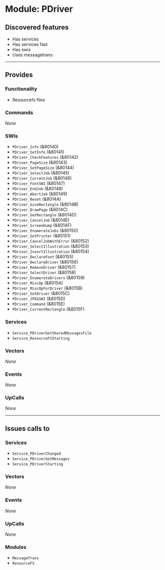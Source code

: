 # Module: PDriver

## Discovered features


* Has services
* Has services fast
* Has swis
* Uses messagetrans

---

## Provides

### Functionality


* Resourcefs files

### Commands


*None*


### SWIs


* `PDriver_Info` (&80140)
* `PDriver_SetInfo` (&80141)
* `PDriver_CheckFeatures` (&80142)
* `PDriver_PageSize` (&80143)
* `PDriver_SetPageSize` (&80144)
* `PDriver_SelectJob` (&80145)
* `PDriver_CurrentJob` (&80146)
* `PDriver_FontSWI` (&80147)
* `PDriver_EndJob` (&80148)
* `PDriver_AbortJob` (&80149)
* `PDriver_Reset` (&8014A)
* `PDriver_GiveRectangle` (&8014B)
* `PDriver_DrawPage` (&8014C)
* `PDriver_GetRectangle` (&8014D)
* `PDriver_CancelJob` (&8014E)
* `PDriver_ScreenDump` (&8014F)
* `PDriver_EnumerateJobs` (&80150)
* `PDriver_SetPrinter` (&80151)
* `PDriver_CancelJobWithError` (&80152)
* `PDriver_SelectIllustration` (&80153)
* `PDriver_InsertIllustration` (&80154)
* `PDriver_DeclareFont` (&80155)
* `PDriver_DeclareDriver` (&80156)
* `PDriver_RemoveDriver` (&80157)
* `PDriver_SelectDriver` (&80158)
* `PDriver_EnumerateDrivers` (&80159)
* `PDriver_MiscOp` (&8015A)
* `PDriver_MiscOpForDriver` (&8015B)
* `PDriver_SetDriver` (&8015C)
* `PDriver_JPEGSWI` (&8015D)
* `PDriver_Command` (&8015E)
* `PDriver_CurrentRectangle` (&8015F)


### Services


* `Service_PDriverGetSharedMessagesFile`
* `Service_ResourceFSStarting`


### Vectors


*None*


### Events


*None*


### UpCalls


*None*


---

## Issues calls to

### Services


* `Service_PDriverChanged`
* `Service_PDriverGetMessages`
* `Service_PDriverStarting`


### Vectors


*None*


### Events


*None*


### UpCalls


*None*


### Modules


* `MessageTrans`
* `ResourceFS`


